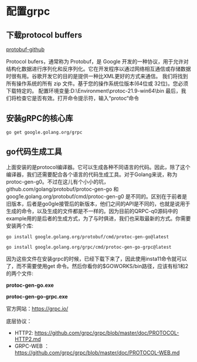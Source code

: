 # 配置grpc

## 下载protocol buffers

[protobuf-github](https://github.com/protocolbuffers/protobuf/releases)

Protocol bufers，通常称为 Protobuf，是 Google 开发的一种协议，用于允许对结构化数据进行序列化和反序列化。它在开发程序以通过网络相互通信或存储数据时很有用。谷歌开发它的目的是提供一种比XML更好的方式来通信。
我们将找到所有操作系统的所有 zip 文件。基于您的操作系统位版本(64位或 32位)。您必须下载特定的。
配置环境变量:D:\Environment\protoc-21.9-win64\bin
最后，我们将检查它是否有效。打开命令提示符，输入“protoc“命令

## 安装gRPC的核心库

`go get google.golang.org/grpc`

## go代码生成工具

上面安装的是protocol编译器。它可以生成各种不同语言的代码。因此，除了这个编译器，我们还需要配合各个语言的代码生成工具。对于Golang来说，称为protoc-gen-g0。不过在这儿有个小小的坑，github.com/golang/protobuf/protoc-gen-go 和 goog1e.golang.org/protobuf/cmd/protoc-gen-g0 是不同的。区别在于前者是旧版本，后者是go0gle接管后的新版本，他们之间的API是不同的，也就是说用于生成的命令，以及生成的文件都是不一样的。因为目前的QRPC-q0源码中的example用的是后者的生成方式，为了与时俱进，我们也采取最新的方式。你需要安装两个库:

`go install google.golang.org/protobuf/cmd/protoc-gen-go@latest`

`go install google.golang.org/grpc/cmd/protoc-gen-go-grpc@latest`


因为这些文件在安装grpc的时候，已经下载下来了，因此使用insta11命令就可以了，而不需要使用get 命令。然后你看你的$GOWORKS/bin路径，应该有标1和2的两个文件:

**protoc-gen-go.exe**

**protoc-gen-go-grpc.exe**

官方网站：https://grpc.io/

底层协议：

* HTTP2: https://github.com/grpc/grpc/blob/master/doc/PROTOCOL-HTTP2.md
* GRPC-WEB ： https://github.com/grpc/grpc/blob/master/doc/PROTOCOL-WEB.md